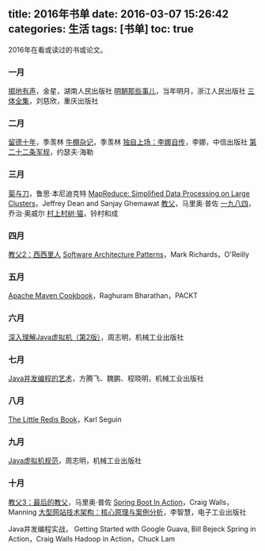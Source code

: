title: 2016年书单
date: 2016-03-07 15:26:42
categories: 生活
tags: [书单]
toc: true
---

2016年在看或读过的书或论文。

### 一月

[掷地有声](https://book.douban.com/subject/24845284/)，金星，湖南人民出版社
[明朝那些事儿](https://book.douban.com/subject/7163250/)，当年明月，浙江人民出版社
[三体全集](https://book.douban.com/subject/6518605/)，刘慈欣，重庆出版社

### 二月

[留德十年](https://book.douban.com/subject/4250782/)，季羡林
[牛棚杂记](https://book.douban.com/subject/4704811/)，季羡林
[独自上场：李娜自传](https://book.douban.com/subject/11507862/)，李娜，中信出版社
[第二十二条军规](https://book.douban.com/subject/10554709/)，约瑟夫·海勒

### 三月

[菊与刀](https://book.douban.com/subject/1022238/)，鲁思·本尼迪克特
[MapReduce: Simplified Data Processing on Large Clusters](http://static.googleusercontent.com/media/research.google.com/en//archive/mapreduce-osdi04.pdf)，Jeffrey Dean and Sanjay Ghemawat
[教父](https://book.douban.com/subject/25762009/)，马里奥·普佐
[一九八四](http://book.douban.com/subject/1858576/)，乔治·奥威尔
[村上村树·猫](http://book.douban.com/subject/24838896/)，铃村和成

### 四月

[教父2：西西里人](https://read.douban.com/ebook/3135179/)
[Software Architecture Patterns](http://www.oreilly.com/programming/free/software-architecture-patterns.csp)，Mark Richards，O'Reilly

### 五月

[Apache Maven Cookbook](https://www.packtpub.com/application-development/apache-maven-cookbook)，Raghuram Bharathan，PACKT

### 六月

[深入理解Java虚拟机（第2版）](https://book.douban.com/subject/24722612/)，周志明，机械工业出版社

### 七月

[Java并发编程的艺术](https://book.douban.com/subject/26591326/)，方腾飞、魏鹏、程晓明，机械工业出版社 

### 八月

[The Little Redis Book](http://openmymind.net/2012/1/23/The-Little-Redis-Book/)，Karl Seguin

### 九月

[Java虚拟机规范](https://book.douban.com/subject/25792515/)，周志明，机械工业出版社

### 十月

[教父3：最后的教父](https://read.douban.com/ebook/3135448/)，马里奥·普佐
[Spring Boot In Action](https://www.manning.com/books/spring-boot-in-action)，Craig Walls，Manning
[大型网站技术架构：核心原理与案例分析](https://book.douban.com/subject/25723064/)，李智慧，电子工业出版社

Java并发编程实战，
Getting Started with Google Guava, Bill Bejeck
Spring in Action，Craig Walls
Hadoop in Action，Chuck Lam
